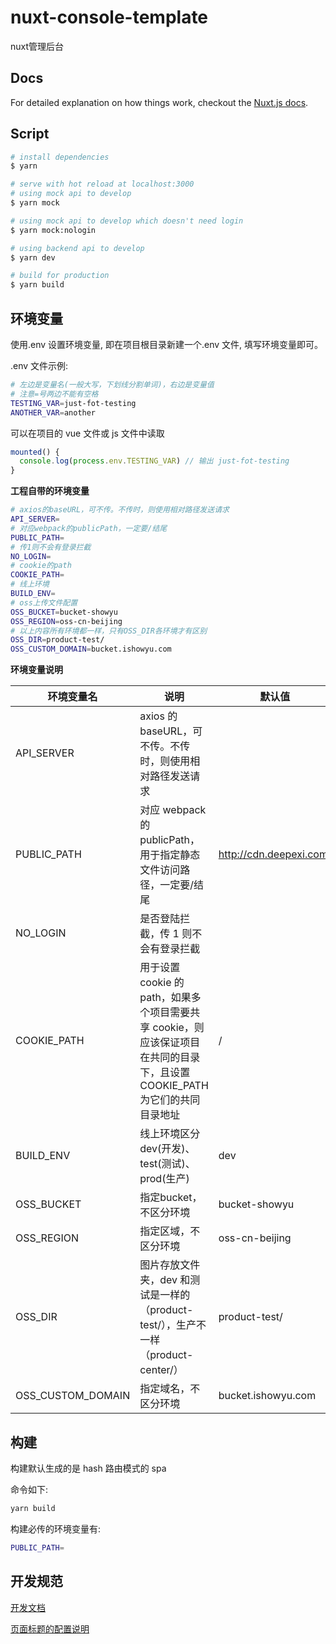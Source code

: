 # nuxt-console-template

nuxt管理后台

## Docs

For detailed explanation on how things work, checkout the [Nuxt.js docs](https://github.com/nuxt/nuxt.js).

## Script

```bash
# install dependencies
$ yarn

# serve with hot reload at localhost:3000
# using mock api to develop
$ yarn mock

# using mock api to develop which doesn't need login
$ yarn mock:nologin

# using backend api to develop
$ yarn dev

# build for production
$ yarn build
```

## 环境变量

使用.env 设置环境变量, 即在项目根目录新建一个.env 文件, 填写环境变量即可。

.env 文件示例:

```sh
# 左边是变量名(一般大写，下划线分割单词)，右边是变量值
# 注意=号两边不能有空格
TESTING_VAR=just-fot-testing
ANOTHER_VAR=another
```

可以在项目的 vue 文件或 js 文件中读取

```js
mounted() {
  console.log(process.env.TESTING_VAR) // 输出 just-fot-testing
}
```

**工程自带的环境变量**

```sh
# axios的baseURL，可不传。不传时，则使用相对路径发送请求
API_SERVER=
# 对应webpack的publicPath，一定要/结尾
PUBLIC_PATH=
# 传1则不会有登录拦截
NO_LOGIN=
# cookie的path
COOKIE_PATH=
# 线上环境
BUILD_ENV=
# oss上传文件配置
OSS_BUCKET=bucket-showyu
OSS_REGION=oss-cn-beijing
# 以上内容所有环境都一样，只有OSS_DIR各环境才有区别
OSS_DIR=product-test/
OSS_CUSTOM_DOMAIN=bucket.ishowyu.com
```

**环境变量说明**

| 环境变量名        | 说明                                                                                                                        | 默认值                  | 示例                    |
| ----------------- | --------------------------------------------------------------------------------------------------------------------------- | ----------------------- | ----------------------- |
| API_SERVER        | axios 的 baseURL，可不传。不传时，则使用相对路径发送请求                                                                    |                         |                         |
| PUBLIC_PATH       | 对应 webpack 的 publicPath，用于指定静态文件访问路径，一定要/结尾                                                           | http://cdn.deepexi.com/ | http://cdn.deepexi.com/ |
| NO_LOGIN          | 是否登陆拦截，传 1 则不会有登录拦截                                                                                         |                         | 1                       |
| COOKIE_PATH       | 用于设置 cookie 的 path，如果多个项目需要共享 cookie，则应该保证项目在共同的目录下，且设置 COOKIE_PATH 为它们的共同目录地址 | /                       | /xpaas                  |
| BUILD_ENV         | 线上环境区分 dev(开发)、test(测试)、prod(生产)                                                                              | dev                     | dev                     |
| OSS_BUCKET        | 指定bucket，不区分环境                                                                                                      | bucket-showyu           | bucket-showyu           |
| OSS_REGION        | 指定区域，不区分环境                                                                                                        | oss-cn-beijing          | oss-cn-beijing          |
| OSS_DIR           | 图片存放文件夹，dev 和测试是一样的（product-test/），生产不一样（product-center/）                                          | product-test/           | product-test/           |
| OSS_CUSTOM_DOMAIN | 指定域名，不区分环境                                                                                                        | bucket.ishowyu.com      | bucket.ishowyu.com      |


## 构建

构建默认生成的是 hash 路由模式的 spa

命令如下:

```sh
yarn build
```

构建必传的环境变量有:

```sh
PUBLIC_PATH=
```

## 开发规范

[开发文档](./doc/dev.md)

[页面标题的配置说明](./doc/页面标题的配置.md)
